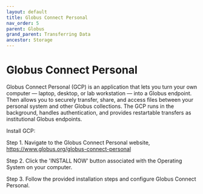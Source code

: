 ```yaml
---
layout: default
title: Globus Connect Personal
nav_order: 5
parent: Globus
grand_parent: Transferring Data
ancestor: Storage
---
```


# Globus Connect Personal

Globus Connect Personal (GCP) is an application that lets you turn your own computer — laptop, desktop, or lab workstation — into a Globus endpoint. Then allows you to securely transfer, share, and access files between your personal system and other Globus collections. The GCP runs in the background, handles authentication, and provides restartable transfers as institutional Globus endpoints.

Install GCP:

Step 1. Navigate to the Globus Connect Personal website, https://www.globus.org/globus-connect-personal

Step 2. Click the 'INSTALL NOW' button associated with the Operating System on your computer.

Step 3. Follow the provided installation steps and configure Globus Connect Personal.
